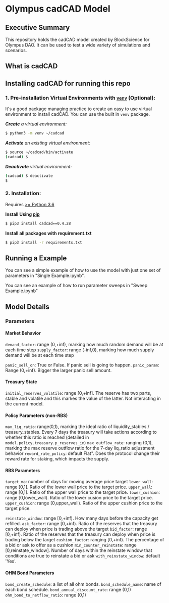 # Olympus cadCAD Model


## Executive Summary

This repository holds the cadCAD model created by BlockScience for Olympus DAO. It can be used to test a wide variety of simulations and scenarios. 

## What is cadCAD
## Installing cadCAD for running this repo

### 1. Pre-installation Virtual Environments with [`venv`](https://docs.python.org/3/library/venv.html) (Optional):
It's a good package managing practice to create an easy to use virtual environment to install cadCAD. You can use the built in `venv` package.

***Create** a virtual environment:*
```bash
$ python3 -m venv ~/cadcad
```

***Activate** an existing virtual environment:*
```bash
$ source ~/cadcad/bin/activate
(cadcad) $
```

***Deactivate** virtual environment:*
```bash
(cadcad) $ deactivate
$
```

### 2. Installation: 
Requires [>= Python 3.6](https://www.python.org/downloads/) 

**Install Using [pip](https://pypi.org/project/cadCAD/)** 
```bash
$ pip3 install cadcad==0.4.28
```

**Install all packages with requirement.txt**
```bash
$ pip3 install -r requirements.txt
```

## Running a Example

You can see a simple example of how to use the model with just one set of parameters in "Single Example.ipynb".

You can see an example of how to run parameter sweeps in "Sweep Example.ipynb"

## Model Details
### Parameters
#### Market Behavior
`demand_factor`: range (0,+inf), marking how much random demand will be at each time step
`supply_factor`: range (-inf,0), marking how much supply demand will be at each time step

`panic_sell_on`: True or False. If panic sell is going to happen.
`panic_param`: Range (0,+inf). Bigger the larger panic sell amount.

#### Treasury State
`initial_reserves_volatile`: range [0,+inf]. The reserve has two parts, stable and volatile and this markes the value of the latter. Not interacting in the current model.

#### Policy Parameters (non-RBS)
`max_liq_ratio`: range(0,1), marking the ideal ratio of liquidity_stables / treasury_stables. Every 7 days the treasury will take actions according to whether this ratio is reached (detailed in `model.policy.treasury.p_reserves_in`)
`max_outflow_rate`: ranging (0,1), marking the max reserve outflow ratio for the 7-day liq_ratio adjustment behavior
`reward_rate_policy`: default Flat". Does the protocol change their reward rate for staking, which impacts the supply.


#### RBS Parameters
`target_ma`: number of days for moving average price target
`lower_wall`: range [0,1]. Ratio of the lower wall price to the target price.
`upper_wall`: range [0,1]. Ratio of the upper wall price to the target price.
`lower_cushion`: range [0,lower_wall). Ratio of the lower cusion price to the target price.
`upper_cushion`: range [0,upper_wall). Ratio of the upper cushion price to the target price.

`reinstate_window`: range [0,+inf). How many days before the capacity get refilled.
`ask_factor`: range [0,+inf). Ratio of the reserves that the treasury can deploy when price is trading above the target
`bid_factor`: range [0,+inf). Ratio of the reserves that the treasury can deploy when price is trading below the target
`cushion_factor`: ranging [0,+inf). The percentage of a bid or ask to offer as a cushion
`min_counter_reinstate`: range [0,reinstate_window]. Number of days within the reinstate window that conditions are true to reinstate a bid or ask
`with_reinstate_window`: default 'Yes'.


#### OHM Bond Parameters
`bond_create_schedule`: a list of all ohm bonds.
`bond_schedule_name`: name of each bond schedule.
`bond_annual_discount_rate`: range (0,1)
`ohm_bond_to_netflow_ratio`: range (0,1)
